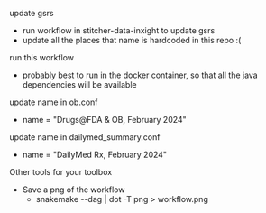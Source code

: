 


update gsrs
* run workflow in stitcher-data-inxight to update gsrs
* update all the places that name is hardcoded in this repo :(

run this workflow
* probably best to run in the docker container, so that all the java dependencies will be available

update name in ob.conf
* name = "Drugs@FDA & OB, February 2024"

update name in dailymed_summary.conf
* name = "DailyMed Rx, February 2024"



Other tools for your toolbox
* Save a png of the workflow
  * snakemake --dag | dot -T png > workflow.png